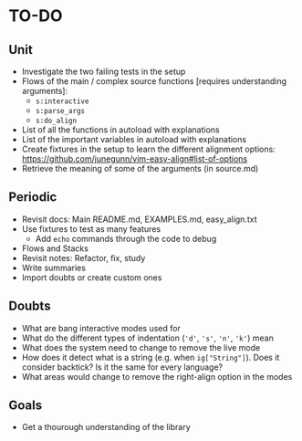 # TO-DO

## Unit

- Investigate the two failing tests in the setup
- Flows of the main / complex source functions [requires understanding arguments]:
    - `s:interactive`
    - `s:parse_args`
    - `s:do_align`
- List of all the functions in autoload with explanations
- List of the important variables in autoload with explanations
- Create fixtures in the setup to learn the different alignment options:
  https://github.com/junegunn/vim-easy-align#list-of-options
- Retrieve the meaning of some of the arguments (in source.md)

## Periodic

- Revisit docs: Main README.md, EXAMPLES.md, easy_align.txt
- Use fixtures to test as many features
    - Add `echo` commands through the code to debug
- Flows and Stacks
- Revisit notes: Refactor, fix, study
- Write summaries
- Import doubts or create custom ones

## Doubts

- What are bang interactive modes used for
- What do the different types of indentation (`'d'`, `'s'`, `'n'`, `'k'`) mean
- What does the system need to change to remove the live mode
- How does it detect what is a string (e.g. when `ig["String"]`). Does it
  consider backtick? Is it the same for every language?
- What areas would change to remove the right-align option in the modes

## Goals

- Get a thourough understanding of the library
